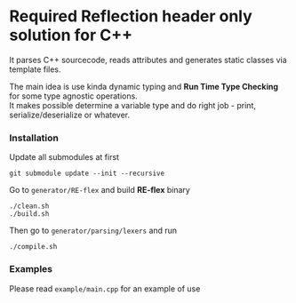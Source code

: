 # Required Reflection header only solution for C++

It parses C++ sourcecode, reads attributes and generates static classes via template files.

The main idea is use kinda dynamic typing and <b>Run Time Type Checking</b> for some type agnostic operations.</br>
It makes possible determine a variable type and do right job - print, serialize/deserialize or whatever.

### Installation

Update all submodules at first</br>

```shell
git submodule update --init --recursive
```

Go to ```generator/RE-flex``` and build <b>RE-flex</b> binary
```shell
./clean.sh
./build.sh
```

Then go to ```generator/parsing/lexers``` and run
```shell
./compile.sh
```

### Examples

Please read ```example/main.cpp``` for an example of use
